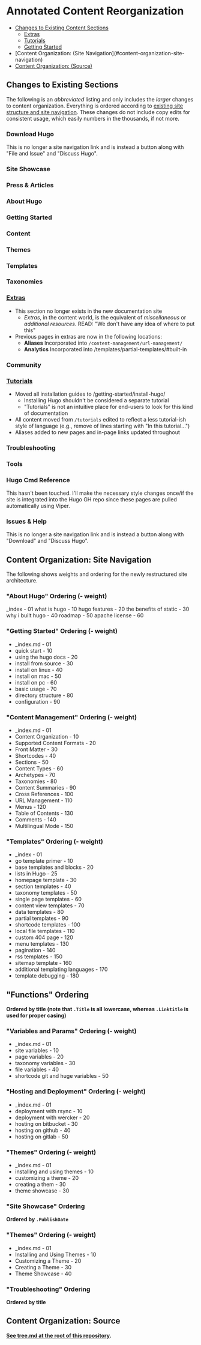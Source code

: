 # Annotated Content Reorganization

- [Changes to Existing Content Sections](#changes-to-existing-sections)
    - [Extras](#extras)
    - [Tutorials](#tutorials)
    - [Getting Started](#getting-started)
- [Content Organization: \(Site Navigation\](#content-organization-site-navigation)
- [Content Organization: \(Source\)](#content-organization-source)

## Changes to Existing Sections

The following is an *abbreviated* listing and only includes the *larger* changes to content organization. Everything is ordered according to [existing site structure and site navigation](http://gohugo.io/overview/introduction/). These changes do not include copy edits for consistent usage, which easily numbers in the thousands, if not more.

### Download Hugo

This is no longer a site navigation link and is instead a button along with "File and Issue" and "Discuss Hugo".

### Site Showcase

### Press & Articles

### About Hugo

### Getting Started

### Content

### Themes

### Templates

### Taxonomies


### [Extras](http://gohugo.io/extras)

* This section no longer exists in the new documentation site
    * *Extras*, in the content world, is the equivalent of *miscellaneous* or *additional resources*. READ: "We don't have any idea of where to put this"
* Previous pages in extras are now in the following locations:
    * **Aliases** Incorporated into `/content-management/url-management/`
    * **Analytics** Incorporated into /templates/partial-templates/#built-in

### Community

### [Tutorials](http://gohugo.io/tutorials)

* Moved all installation guides to /getting-started/install-hugo/
    * Installing Hugo shouldn't be considered a separate tutorial
    * "Tutorials" is not an intuitive place for end-users to look for this kind of documentation
* All content moved from `/tutorials` edited to reflect a less tutorial-ish style of language (e.g., remove of lines starting with "In this tutorial...")
* Aliases added to new pages and in-page links updated throughout

### Troubleshooting

### Tools

### Hugo Cmd Reference

This hasn't been touched. I'll make the necessary style changes once/if the site is integrated into the Hugo GH repo since these pages are pulled automatically using Viper.

### Issues & Help

This is no longer a site navigation link and is instead a button along with "Download" and "Discuss Hugo".

## Content Organization: Site Navigation

The following shows weights and ordering for the newly restructured site architecture.

### "About Hugo" Ordering (- weight)

_index - 01
what is hugo - 10
hugo features - 20
the benefits of static - 30
why i built hugo - 40
roadmap - 50
apache license - 60

### "Getting Started" Ordering (- weight)

* _index.md - 01
* quick start - 10
* using the hugo docs - 20
* install from source - 30
* install on linux - 40
* install on mac - 50
* install on pc - 60
* basic usage - 70
* directory structure - 80
* configuration - 90

### "Content Management" Ordering (- weight)

* _index.md - 01
* Content Organization - 10
* Supported Content Formats - 20
* Front Matter - 30
* Shortcodes - 40
* Sections - 50
* Content Types - 60
* Archetypes - 70
* Taxonomies - 80
* Content Summaries - 90
* Cross References - 100
* URL Management - 110
* Menus - 120
* Table of Contents - 130
* Comments - 140
* Multilingual Mode - 150

### "Templates" Ordering (- weight)

* _index - 01
* go template primer - 10
* base templates and blocks - 20
* lists in Hugo - 25
* homepage template - 30
* section templates - 40
* taxonomy templates - 50
* single page templates - 60
* content view templates - 70
* data templates - 80
* partial templates - 90
* shortcode templates - 100
* local file templates - 110
* custom 404 page - 120
* menu templates - 130
* pagination - 140
* rss templates - 150
* sitemap template - 160
* additional templating languages - 170
* template debugging - 180

## "Functions" Ordering

**Ordered by title (note that `.Title` is all lowercase, whereas `.Linktitle` is used for proper casing)**

### "Variables and Params" Ordering (- weight)

* _index.md - 01
* site variables - 10
* page variables - 20
* taxonomy variables - 30
* file variables - 40
* shortcode git and huge variables - 50

### "Hosting and Deployment" Ordering (- weight)

* _index.md - 01
* deployment with rsync - 10
* deployment with wercker - 20
* hosting on bitbucket - 30
* hosting on github - 40
* hosting on gitlab - 50

### "Themes" Ordering (- weight)

* _index.md - 01
* installing and using themes - 10
* customizing a theme - 20
* creating a them - 30
* theme showcase - 30

### "Site Showcase" Ordering

**Ordered by `.PublishDate`**

### "Themes" Ordering (- weight)

* _index.md - 01
* Installing and Using Themes - 10
* Customizing a Theme - 20
* Creating a Theme - 30
* Theme Showcase - 40

### "Troubleshooting" Ordering

**Ordered by title**

## Content Organization: Source

**[See tree.md at the root of this repository](tree.md).**